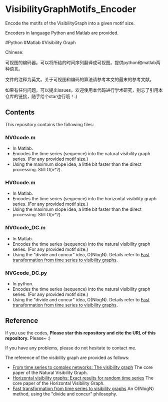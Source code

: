 # VisibilityGraphMotifs_Encoder

Encode the motifs of the VisibilityGraph into a given motif size. 

Encoders in language Python and Matlab are provided.

#Python #Matlab #Visibility Graph

Chinese:

可视图的编码器。可以将所给的时间序列翻译成可视图。提供python和matlab两种语言。

文件的注释为英文。关于可视图和编码的算法请参考本文的最末的参考文献。

如果有任何问题，可以提出issues。欢迎使用本代码进行学术研究，别忘了引用本仓库的链接，随手给个star也行哦！:)


## Contents
This repository contains the following files:
### NVGcode.m
- In Matlab.
- Encodes the time series (sequence) into the natural visibility graph series. (For any provided motif size.)
- Using the maximum slope idea, a little bit faster than the direct processing. Still O(n^2).

### HVGcode.m
- In Matlab.
- Encodes the time series (sequence) into the horizontal visibility graph series. (For any provided motif size.)
- Using the maximum slope idea, a little bit faster than the direct processing. Still O(n^2).

### NVGcode_DC.m
- In Matlab.
- Encodes the time series (sequence) into the natural visibility graph series. (For any provided motif size.)
- Using the "divide and concur" idea, O(NlogN). Details refer to [Fast transformation from time series to visibility graphs](https://doi.org/10.1063/1.4927835).

### NVGcode_DC.py
- In python.
- Encodes the time series (sequence) into the natural visibility graph series. (For any provided motif size.)
- Using the "divide and concur" idea, O(NlogN). Details refer to [Fast transformation from time series to visibility graphs](https://doi.org/10.1063/1.4927835).

## Reference
If you use the codes, **Please star this repository and cite the URL of this repository.** Please~ :)

If you have any problems, please do not hesitate to contact me.

The reference of the visibility graph are provided as follows:
- [From time series to complex networks: The visibility graph](www.pnas.org/cgi/doi/10.1073/pnas.0709247105) The core paper of the Natural Visibility Graph.
- [Horizontal visibility graphs: Exact results for random time series](https://journals.aps.org/pre/abstract/10.1103/PhysRevE.80.046103) The core paper of the Horizontal Visibility Graph.
- [Fast transformation from time series to visibility graphs](https://doi.org/10.1063/1.4927835) An O(NlogN) method, using the "divide and concur" philosophy.
